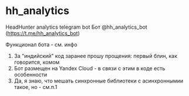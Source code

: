 # hh_analytics
HeadHunter analytics telegram bot
Бот @hh_analytics_bot (https://t.me/hh_analytics_bot)

Функционал бота - см. инфо

1) За "индийский" код заранее прошу прощения: первый блин, как говорится, комом
2) Бот размещен на Yandex Cloud - в связи с этим в коде есть особенности
3) Да, я знаю, что мешать синхронные библиотеки с асинхроннымии такое, но  - см.п.1
